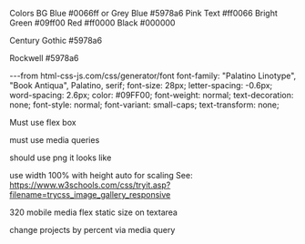 Colors
BG Blue #0066ff
or Grey Blue #5978a6
Pink Text #ff0066
Bright Green #09ff00
Red #ff0000
Black #000000

Century Gothic #5978a6

Rockwell #5978a6

---from html-css-js.com/css/generator/font
font-family: "Palatino Linotype", "Book Antiqua", Palatino, serif;
font-size: 28px;
letter-spacing: -0.6px;
word-spacing: 2.6px;
color: #09FF00;
font-weight: normal;
text-decoration: none;
font-style: normal;
font-variant: small-caps;
text-transform: none;

Must use flex box

must use media queries

should use png it looks like

use width 100%
with height auto 
for scaling
See: https://www.w3schools.com/css/tryit.asp?filename=trycss_image_gallery_responsive

320 mobile media flex
static size on textarea

change projects by percent via media query
